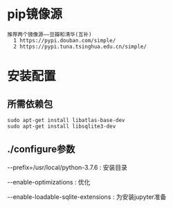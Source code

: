 # pip镜像源
```wiki
推荐两个镜像源——豆瓣和清华(互补)
  1 https://pypi.douban.com/simple/
  2 https://pypi.tuna.tsinghua.edu.cn/simple/
```

# 安装配置
## 所需依赖包
```shell
sudo apt-get install libatlas-base-dev
sudo apt-get install libsqlite3-dev
```

## ./configure参数
--prefix=/usr/local/python-3.7.6    : 安装目录

--enable-optimizations              : 优化

--enable-loadable-sqlite-extensions : 为安装jupyter准备

